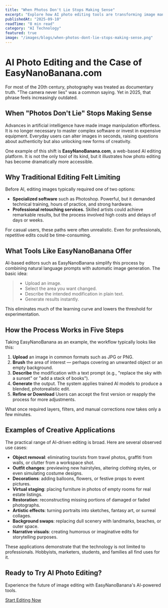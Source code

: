 ```yaml
---
title: "When Photos Don't Lie Stops Making Sense"
excerpt: "Explore how AI photo editing tools are transforming image manipulation from complex software to simple text prompts, making creative editing accessible to everyone."
publishedAt: "2025-09-10"
readTime: "8 min read"
category: "AI Technology"
featured: true
image: "/images/blogs/when-photos-dont-lie-stops-making-sense.png"
---
```


# AI Photo Editing and the Case of EasyNanoBanana.com

For most of the 20th century, photography was treated as documentary truth. "The camera never lies" was a common saying. Yet in 2025, that phrase feels increasingly outdated.

## When "Photos Don't Lie" Stops Making Sense

Advances in artificial intelligence have made image manipulation effortless. It is no longer necessary to master complex software or invest in expensive equipment. Everyday users can alter images in seconds, raising questions about authenticity but also unlocking new forms of creativity.

One example of this shift is **EasyNanoBanana.com**, a web-based AI editing platform. It is not the only tool of its kind, but it illustrates how photo editing has become dramatically more accessible.

## Why Traditional Editing Felt Limiting

Before AI, editing images typically required one of two options:

- **Specialized software** such as Photoshop. Powerful, but it demanded technical training, hours of practice, and strong hardware.
- **Professional retouching services.** Skilled artists could achieve remarkable results, but the process involved high costs and delays of days or weeks.

For casual users, these paths were often unrealistic. Even for professionals, repetitive edits could be time-consuming.

## What Tools Like EasyNanoBanana Offer

AI-based editors such as EasyNanoBanana simplify this process by combining natural language prompts with automatic image generation. The basic idea:

> - Upload an image.
> - Select the area you want changed.
> - Describe the intended modification in plain text.
> - Generate results instantly.

This eliminates much of the learning curve and lowers the threshold for experimentation.

## How the Process Works in Five Steps

Taking EasyNanoBanana as an example, the workflow typically looks like this:

1. **Upload** an image in common formats such as JPG or PNG.
2. **Brush** the area of interest — perhaps covering an unwanted object or an empty background.
3. **Describe** the modification with a text prompt (e.g., "replace the sky with a sunset" or "add a stack of books").
4. **Generate** the output. The system applies trained AI models to produce a blended, photorealistic edit.
5. **Refine or Download** Users can accept the first version or reapply the process for more adjustments.

What once required layers, filters, and manual corrections now takes only a few minutes.

## Examples of Creative Applications

The practical range of AI-driven editing is broad. Here are several observed use cases:

- **Object removal**: eliminating tourists from travel photos, graffiti from walls, or clutter from a workspace shot.
- **Outfit changes**: previewing new hairstyles, altering clothing styles, or even simulating costume designs.
- **Decorations**: adding balloons, flowers, or festive props to event pictures.
- **Virtual staging**: placing furniture in photos of empty rooms for real estate listings.
- **Restoration**: reconstructing missing portions of damaged or faded photographs.
- **Artistic effects**: turning portraits into sketches, fantasy art, or surreal collages.
- **Background swaps**: replacing dull scenery with landmarks, beaches, or outer space.
- **Narrative visuals**: creating humorous or imaginative edits for storytelling purposes.

These applications demonstrate that the technology is not limited to professionals. Hobbyists, marketers, students, and families all find uses for it.

## Ready to Try AI Photo Editing?

Experience the future of image editing with EasyNanoBanana's AI-powered tools.

[Start Editing Now](/image-editor)
